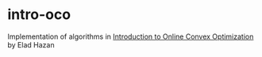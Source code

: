 # intro-oco
Implementation of algorithms in [Introduction to Online Convex Optimization](https://sites.google.com/view/intro-oco/) by Elad Hazan
